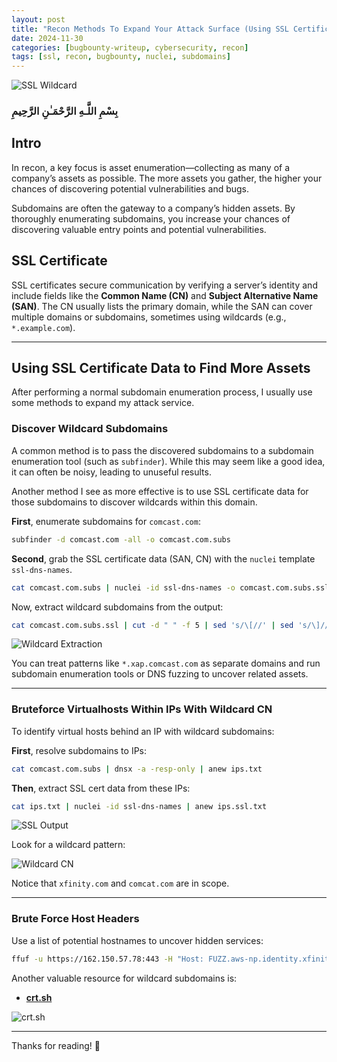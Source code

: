 ```yaml
---
layout: post
title: "Recon Methods To Expand Your Attack Surface (Using SSL Certificates)"
date: 2024-11-30
categories: [bugbounty-writeup, cybersecurity, recon]
tags: [ssl, recon, bugbounty, nuclei, subdomains]
---
```


![SSL Wildcard](https://cdn-images-1.medium.com/max/1024/1*9tfRAXaFHfyDCtIWM-pZcQ.png)

### بِسْمِ اللَّـهِ الرَّحْمَـٰنِ الرَّحِيمِ

## Intro

In recon, a key focus is asset enumeration—collecting as many of a company’s assets as possible. The more assets you gather, the higher your chances of discovering potential vulnerabilities and bugs.

Subdomains are often the gateway to a company’s hidden assets. By thoroughly enumerating subdomains, you increase your chances of discovering valuable entry points and potential vulnerabilities.

## SSL Certificate

SSL certificates secure communication by verifying a server’s identity and include fields like the **Common Name (CN)** and **Subject Alternative Name (SAN)**. The CN usually lists the primary domain, while the SAN can cover multiple domains or subdomains, sometimes using wildcards (e.g., `*.example.com`).

---

## Using SSL Certificate Data to Find More Assets

After performing a normal subdomain enumeration process, I usually use some methods to expand my attack service.

### Discover Wildcard Subdomains

A common method is to pass the discovered subdomains to a subdomain enumeration tool (such as `subfinder`). While this may seem like a good idea, it can often be noisy, leading to unuseful results.

Another method I see as more effective is to use SSL certificate data for those subdomains to discover wildcards within this domain.

**First**, enumerate subdomains for `comcast.com`:

```bash
subfinder -d comcast.com -all -o comcast.com.subs
```

**Second**, grab the SSL certificate data (SAN, CN) with the `nuclei` template `ssl-dns-names`.

```bash
cat comcast.com.subs | nuclei -id ssl-dns-names -o comcast.com.subs.ssl
```

Now, extract wildcard subdomains from the output:

```bash
cat comcast.com.subs.ssl | cut -d " " -f 5 | sed 's/\[//' | sed 's/\]//' | tr "," "\n" | tr -d "\"" | grep -I "comcast.com$" | grep "*" | sort | uniq
```

![Wildcard Extraction](https://cdn-images-1.medium.com/max/1024/1*9tfRAXaFHfyDCtIWM-pZcQ.png)

You can treat patterns like `*.xap.comcast.com` as separate domains and run subdomain enumeration tools or DNS fuzzing to uncover related assets.

---

### Bruteforce Virtualhosts Within IPs With Wildcard CN

To identify virtual hosts behind an IP with wildcard subdomains:

**First**, resolve subdomains to IPs:

```bash
cat comcast.com.subs | dnsx -a -resp-only | anew ips.txt
```

**Then**, extract SSL cert data from these IPs:

```bash
cat ips.txt | nuclei -id ssl-dns-names | anew ips.ssl.txt
```

![SSL Output](https://cdn-images-1.medium.com/max/1024/1*q1W1T2Yb-31qSsESM8VZJA.png)

Look for a wildcard pattern:

![Wildcard CN](https://cdn-images-1.medium.com/max/1024/1*1TpJM777NbGXbAsm6knilQ.png)

Notice that `xfinity.com` and `comcat.com` are in scope.

---

### Brute Force Host Headers

Use a list of potential hostnames to uncover hidden services:

```bash
ffuf -u https://162.150.57.78:443 -H "Host: FUZZ.aws-np.identity.xfinity.com" -w ~/wordlists/2m-subdomains.txt -mc all -c -ac
```

Another valuable resource for wildcard subdomains is:

- **[crt.sh](https://crt.sh)**

![crt.sh](https://cdn-images-1.medium.com/max/1024/1*xUpQA_YatTZ2-iALLp73lw.png)

---

Thanks for reading! 🚀
